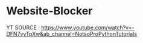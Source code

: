# Website-Blocker

 YT SOURCE : https://www.youtube.com/watch?v=-DFN7vyTpXw&ab_channel=NotsoProPythonTutorials
